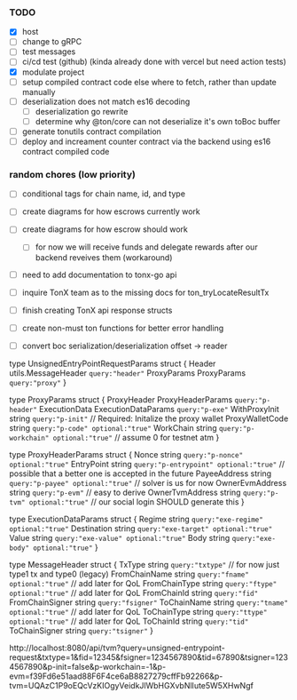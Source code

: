 ### TODO

- [x] host
- [ ] change to gRPC
- [ ] test messages
- [ ] ci/cd test (github) (kinda already done with vercel but need action tests)
- [x] modulate project
- [ ] setup compiled contract code else where to fetch, rather than update manually
- [ ] deserialization does not match es16 decoding
	- [ ] deserialization go rewrite
	- [ ] determine why @ton/core can not deserialize it's own toBoc buffer
- [ ] generate tonutils contract compilation
- [ ] deploy and increament counter contract via the backend using es16 contract compiled code

### random chores (low priority)

- [ ] conditional tags for chain name, id, and type
- [ ] create diagrams for how escrows currently work
- [ ] create diagrams for how escrow should work
  - [ ] for now we will receive funds and delegate rewards after our backend reveives them (workaround)
- [ ] need to add documentation to tonx-go api
- [ ] inquire TonX team as to the missing docs for ton_tryLocateResultTx
- [ ] finish creating TonX api response structs
- [ ] create non-must ton functions for better error handling
- [ ] convert boc serialization/deserialization offset -> reader


type UnsignedEntryPointRequestParams struct {
	Header      utils.MessageHeader `query:"header"`
	ProxyParams ProxyParams         `query:"proxy"`
}

type ProxyParams struct {
	ProxyHeader     ProxyHeaderParams   `query:"p-header"`
	ExecutionData   ExecutionDataParams `query:"p-exe"`
	WithProxyInit   string              `query:"p-init"` // Required: Initalize the proxy wallet
	ProxyWalletCode string              `query:"p-code" optional:"true"`
	WorkChain       string              `query:"p-workchain" optional:"true"` // assume 0 for testnet atm
}

type ProxyHeaderParams struct {
	Nonce           string `query:"p-nonce" optional:"true"`
	EntryPoint      string `query:"p-entrypoint" optional:"true"` // possible that a better one is accepted in the future
	PayeeAddress    string `query:"p-payee" optional:"true"`      // solver is us for now
	OwnerEvmAddress string `query:"p-evm"`                        // easy to derive
	OwnerTvmAddress string `query:"p-tvm" optional:"true"`        // our social login SHOULD generate this
}

type ExecutionDataParams struct {
	Regime      string `query:"exe-regime" optional:"true"`
	Destination string `query:"exe-target" optional:"true"`
	Value       string `query:"exe-value" optional:"true"`
	Body        string `query:"exe-body" optional:"true"`
}

type MessageHeader struct {
	TxType          string `query:"txtype"`                // for now just type1 tx and type0 (legacy)
	FromChainName   string `query:"fname" optional:"true"` // add later for QoL
	FromChainType   string `query:"ftype" optional:"true"` // add later for QoL
	FromChainId     string `query:"fid"`
	FromChainSigner string `query:"fsigner"`
	ToChainName     string `query:"tname" optional:"true"` // add later for QoL
	ToChainType     string `query:"ttype" optional:"true"` // add later for QoL
	ToChainId       string `query:"tid"`
	ToChainSigner   string `query:"tsigner"`
}

http://localhost:8080/api/tvm?query=unsigned-entrypoint-request&txtype=1&fid=12345&fsigner=1234567890&tid=67890&tsigner=1234567890&p-init=false&p-workchain=-1&p-evm=f39Fd6e51aad88F6F4ce6aB8827279cffFb92266&p-tvm=UQAzC1P9oEQcVzKIOgyVeidkJlWbHGXvbNlIute5W5XHwNgf